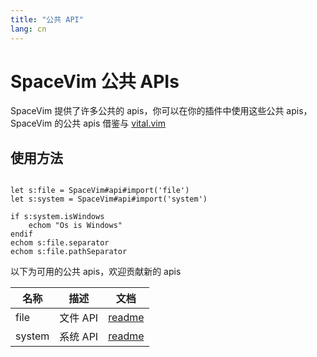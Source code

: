 ```yaml
---
title: "公共 API"
lang: cn
---
```


# SpaceVim 公共 APIs

SpaceVim 提供了许多公共的 apis，你可以在你的插件中使用这些公共 apis，SpaceVim 的公共 apis 借鉴与 [vital.vim](https://github.com/vim-jp/vital.vim)

## 使用方法

```viml

let s:file = SpaceVim#api#import('file')
let s:system = SpaceVim#api#import('system')

if s:system.isWindows
    echom "Os is Windows"
endif
echom s:file.separator
echom s:file.pathSeparator
```

以下为可用的公共 apis，欢迎贡献新的 apis

名称 | 描述 | 文档
----- |:----:| -------
file  | 文件 API | [readme](https://spacevim.org/api/file)
system | 系统 API | [readme](https://spacevim.org/api/system)
